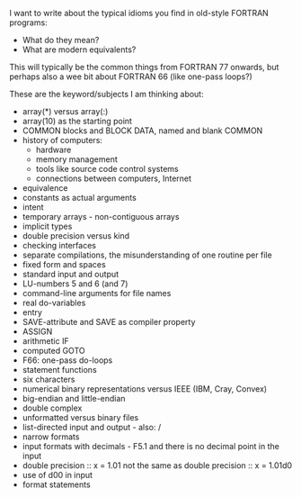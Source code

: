 I want to write about the typical idioms you find in old-style FORTRAN
programs:
- What do they mean?
- What are modern equivalents?

This will typically be the common things from FORTRAN 77 onwards, but
perhaps also a wee bit about FORTRAN 66 (like one-pass loops?)

These are the keyword/subjects I am thinking about:

- array(*) versus array(:)
- array(10) as the starting point
- COMMON blocks and BLOCK DATA, named and blank COMMON
- history of computers:
   - hardware
   - memory management
   - tools like source code control systems
   - connections between computers, Internet
- equivalence
- constants as actual arguments
- intent
- temporary arrays - non-contiguous arrays
- implicit types
- double precision versus kind
- checking interfaces
- separate compilations, the misunderstanding of one routine per file
- fixed form and spaces
- standard input and output
- LU-numbers 5 and 6 (and 7)
- command-line arguments for file names
- real do-variables
- entry
- SAVE-attribute and SAVE as compiler property
- ASSIGN
- arithmetic IF
- computed GOTO
- F66: one-pass do-loops
- statement functions
- six characters
- numerical binary representations versus IEEE (IBM, Cray, Convex)
- big-endian and little-endian
- double complex
- unformatted versus binary files
- list-directed input and output - also: /
- narrow formats
- input formats with decimals - F5.1 and there is no decimal point in
  the input
- double precision :: x = 1.01 not the same as double precision :: x = 1.01d0
- use of d00 in input
- format statements
